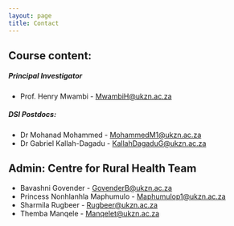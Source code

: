 ```yaml
---
layout: page
title: Contact 
--- 
```


## Course content:

##### Principal Investigator
* Prof. Henry Mwambi - [MwambiH@ukzn.ac.za](MwambiH@ukzn.ac.za)

##### DSI Postdocs:
* Dr Mohanad Mohammed - [MohammedM1@ukzn.ac.za](MohammedM1@ukzn.ac.za)
* Dr Gabriel Kallah-Dagadu - [KallahDagaduG@ukzn.ac.za](KallahDagaduG@ukzn.ac.za)

## Admin: Centre for Rural Health Team
* Bavashni Govender - [GovenderB@ukzn.ac.za](GovenderB@ukzn.ac.za)
* Princess Nonhlanhla Maphumulo - [Maphumulop1@ukzn.ac.za](Maphumulop1@ukzn.ac.za)
* Sharmila Rugbeer - [Rugbeer@ukzn.ac.za](Rugbeer@ukzn.ac.za)
* Themba Manqele - [Manqelet@ukzn.ac.za](Manqelet@ukzn.ac.za)
